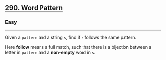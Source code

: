 <h2><a href="https://leetcode.com/problems/word-pattern/">290. Word Pattern</a></h2><h3>Easy</h3><hr><div>
<p>
Given a <code>pattern</code> and a string <code>s</code>, find if <code>s</code> follows the same pattern.

Here <strong>follow</strong> means a full match, such that there is a bijection between a letter in <code>pattern</code> and a <strong>non-empty</strong> word in <code>s</code>.
</p>

</div>
